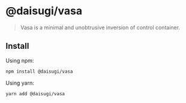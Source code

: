# @daisugi/vasa

> Vasa is a minimal and unobtrusive inversion of control container.

## Install

Using npm:

```sh
npm install @daisugi/vasa
```

Using yarn:

```sh
yarn add @daisugi/vasa
```
